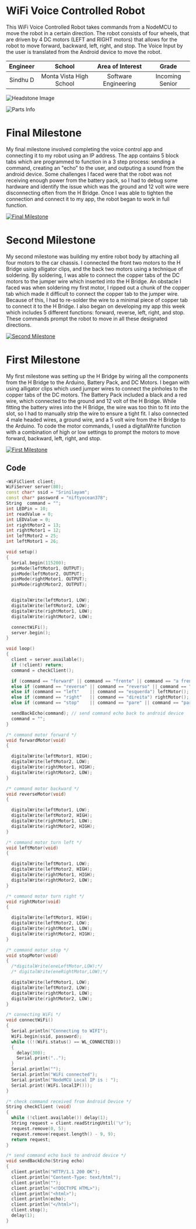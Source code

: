 ﻿# WiFi Voice Controlled Robot
This WiFi Voice Controlled Robot takes commands from a NodeMCU to move the robot in a certain direction. The robot consists of four wheels, that are driven by 4 DC motors (LEFT and RIGHT motors) that allows for the robot to move forward, backward, left, right, and stop. The Voice Input by the user is translated from the Android device to move the robot. 

| **Engineer** | **School** | **Area of Interest** | **Grade** |
|:--:|:--:|:--:|:--:|
| Sindhu D | Monta Vista High School | Software Engineering | Incoming Senior

![Headstone Image](https://raw.githubusercontent.com/sdhulipala421/WiFi-Voice-Controlled-Robot/main/Screen%20Shot%202022-07-09%20at%203.23.54%20AM.png)

![Parts Info](https://raw.githubusercontent.com/sdhulipala421/WiFi-Voice-Controlled-Robot/main/Screen%20Shot%202022-07-09%20at%203.14.59%20AM.png)
  
# Final Milestone
My final milestone involved completing the voice control app and connecting it to my robot using an IP address. The app contains 5 block tabs which are programmed to function in a 3 step process: sending a command, creating an "echo" to the user, and outputing a sound from the android device. Some challenges I faced were that the robot was not receiving enough power from the battery pack, so I had to debug some hardware and identify the issue which was the ground and 12 volt wire were disconnecting often from the H Bridge. Once I was able to tighten the connection and connect it to my app, the robot began to work in full function. 

[![Final Milestone](https://res.cloudinary.com/marcomontalbano/image/upload/v1657362025/video_to_markdown/images/youtube--nS1Xyf7iYL4-c05b58ac6eb4c4700831b2b3070cd403.jpg)](https://youtu.be/nS1Xyf7iYL4 "Final Milestone")

# Second Milestone
My second milestone was building my entire robot body by attaching all four motors to the car chassis. I connected the front two motors to the H Bridge using alligator clips, and the back two motors using a technique of soldering. By soldering, I was able to connect the copper tabs of the DC motors to the jumper wire which inserted into the H Bridge. An obstacle I faced was when soldering my first motor, I ripped out a chunk of the copper tab which made it difficult to connect the copper tab to the jumper wire. Because of this, I had to re-solder the wire to a minimal piece of copper tab to connect it to the H Bridge. I also began on developing my app this week which includes 5 different functions: forward, reverse, left, right, and stop. These commands prompt the robot to move in all these designated directions. 

[![Second Milestone](https://res.cloudinary.com/marcomontalbano/image/upload/v1656358939/video_to_markdown/images/youtube--oa6gBuU8fng-c05b58ac6eb4c4700831b2b3070cd403.jpg)](https://youtu.be/oa6gBuU8fng "Second Milestone")
# First Milestone
  

My first milestone was setting up the H Bridge by wiring all the components from the H Bridge to the Arduino, Battery Pack, and DC Motors. I began with using alligator clips which used jumper wires to connect the pinholes to the copper tabs of the DC motors. The Battery Pack included a black and a red wire, which connected to the ground and 12 volt of the H Bridge. While fitting the battery wires into the H Bridge, the wire was too thin to fit into the slot, so I had to manually strip the wire to ensure a tight fit. I also connected 4 male headed wires, a ground wire, and a 5 volt wire from the H Bridge to the Arduino. To code the motor commands, I used a digitalWrite function with a combination of high or low settings to prompt the motors to move forward, backward, left, right, and stop.  

[![First Milestone](https://res.cloudinary.com/marcomontalbano/image/upload/v1655496026/video_to_markdown/images/youtube--5IGHZCkltac-c05b58ac6eb4c4700831b2b3070cd403.jpg)](https://youtu.be/5IGHZCkltac "First Milestone")

## Code
```cpp
<WiFiClient client;
WiFiServer server(80);
const char* ssid = "Srinilayam";
const char* password = "niftyocean378";
String  command = "";
int LEDPin = 10;
int readValue = 0;
int LEDValue = 0;
int rightMotor2 = 13;
int rightMotor1 = 12;
int leftMotor2 = 25;
int leftMotor1 = 26;

void setup()
{
  Serial.begin(115200);
  pinMode(leftMotor1, OUTPUT);
  pinMode(leftMotor2, OUTPUT);
  pinMode(rightMotor1, OUTPUT);
  pinMode(rightMotor2, OUTPUT);


  digitalWrite(leftMotor1, LOW);
  digitalWrite(leftMotor2, LOW);
  digitalWrite(rightMotor1, LOW);
  digitalWrite(rightMotor2, LOW);

  connectWiFi();
  server.begin();
}

void loop()
{
  client = server.available();
  if (!client) return;
  command = checkClient();

  if (command == "forward" || command == "frente" || command == "a frente")  forwardMotor();
  else if (command == "reverse" || command == "reverso" || command == "voltar") reverseMotor();
  else if (command == "left"    || command == "esquerda") leftMotor();
  else if (command == "right"   || command == "direita") rightMotor();
  else if (command == "stop"    || command == "pare" || command == "parar" || command == "parando")     stopMotor();

  sendBackEcho(command); // send command echo back to android device
  command = "";
}

/* command motor forward */
void forwardMotor(void)
{

  digitalWrite(leftMotor1, HIGH);
  digitalWrite(leftMotor2, LOW);
  digitalWrite(rightMotor1, HIGH);
  digitalWrite(rightMotor2, LOW);
}

/* command motor backward */
void reverseMotor(void)
{

  digitalWrite(leftMotor1, LOW);
  digitalWrite(leftMotor2, HIGH);
  digitalWrite(rightMotor1, LOW);
  digitalWrite(rightMotor2, HIGH);
}

/* command motor turn left */
void leftMotor(void)
{

  digitalWrite(leftMotor1, LOW);
  digitalWrite(leftMotor2, HIGH);
  digitalWrite(rightMotor1, HIGH);
  digitalWrite(rightMotor2, LOW);
}

/* command motor turn right */
void rightMotor(void)
{

  digitalWrite(leftMotor1, HIGH);
  digitalWrite(leftMotor2, LOW);
  digitalWrite(rightMotor1, LOW);
  digitalWrite(rightMotor2, HIGH);
}

/* command motor stop */
void stopMotor(void)
{
  /*digitalWrite(eneLeftMotor,LOW);*/
  /* digitalWrite(eneRightMotor,LOW);*/

  digitalWrite(leftMotor1, LOW);
  digitalWrite(leftMotor2, LOW);
  digitalWrite(rightMotor1, LOW);
  digitalWrite(rightMotor2, LOW);
}

/* connecting WiFi */
void connectWiFi()
{
  Serial.println("Connecting to WIFI");
  WiFi.begin(ssid, password);
  while ((!(WiFi.status() == WL_CONNECTED)))
  {
    delay(300);
    Serial.print("..");
  }
  Serial.println("");
  Serial.println("WiFi connected");
  Serial.println("NodeMCU Local IP is : ");
  Serial.print((WiFi.localIP()));
}

/* check command received from Android Device */
String checkClient (void)
{
  while (!client.available()) delay(1);
  String request = client.readStringUntil('\r');
  request.remove(0, 5);
  request.remove(request.length() - 9, 9);
  return request;
}

/* send command echo back to android device */
void sendBackEcho(String echo)
{
  client.println("HTTP/1.1 200 OK");
  client.println("Content-Type: text/html");
  client.println("");
  client.println("<!DOCTYPE HTML>");
  client.println("<html>");
  client.println(echo);
  client.println("</html>");
  client.stop();
  delay(1);
}
```


